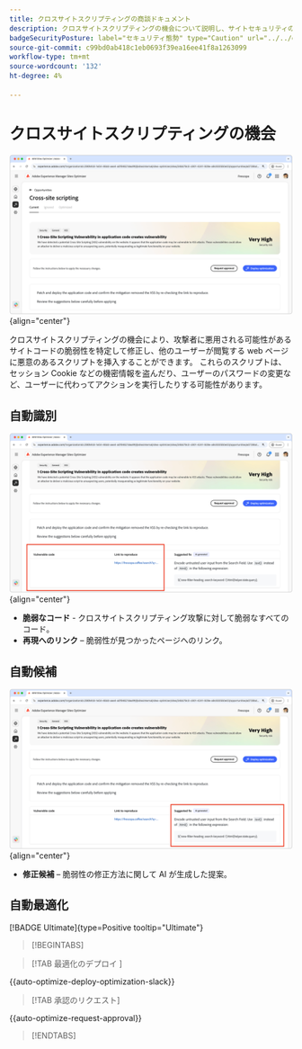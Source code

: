 ```yaml
---
title: クロスサイトスクリプティングの商談ドキュメント
description: クロスサイトスクリプティングの機会について説明し、サイトセキュリティの脆弱性を特定して修正します。
badgeSecurityPosture: label="セキュリティ態勢" type="Caution" url="../../opportunity-types/security-posture.md" tooltip="セキュリティ態勢"
source-git-commit: c99bd0ab418c1eb0693f39ea16ee41f8a1263099
workflow-type: tm+mt
source-wordcount: '132'
ht-degree: 4%

---
```



# クロスサイトスクリプティングの機会

![ クロスサイトのオポチュニティ ](./assets/cross-site-scripting/hero.png){align="center"}

クロスサイトスクリプティングの機会により、攻撃者に悪用される可能性があるサイトコードの脆弱性を特定して修正し、他のユーザーが閲覧する web ページに悪意のあるスクリプトを挿入することができます。 これらのスクリプトは、セッション Cookie などの機密情報を盗んだり、ユーザーのパスワードの変更など、ユーザーに代わってアクションを実行したりする可能性があります。

## 自動識別

![ クロスサイトのオポチュニティを自動的に特定 ](./assets/cross-site-scripting/auto-identify.png){align="center"}

* **脆弱なコード** - クロスサイトスクリプティング攻撃に対して脆弱なすべてのコード。
* **再現へのリンク** – 脆弱性が見つかったページへのリンク。

## 自動候補

![ クロスサイト商談の自動提案 ](./assets/cross-site-scripting/auto-suggest.png){align="center"}

* **修正候補** – 脆弱性の修正方法に関して AI が生成した提案。

## 自動最適化

[!BADGE Ultimate]{type=Positive tooltip="Ultimate"}

>[!BEGINTABS]

>[!TAB  最適化のデプロイ ]

{{auto-optimize-deploy-optimization-slack}}

>[!TAB 承認のリクエスト]

{{auto-optimize-request-approval}}

>[!ENDTABS]
